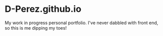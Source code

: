 # D-Perez.github.io
My work in progress personal portfolio. I've never dabbled with front end, so this is me dipping my toes!
